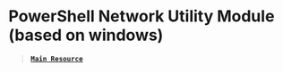 # PowerShell Network Utility Module (based on windows)

> [__`Main Resource`__](https://www.powershellgallery.com/packages/Termicall/)
